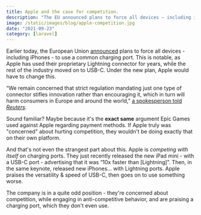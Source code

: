 ```yaml
---
title: Apple and the case for competition.
description: "The EU announced plans to force all devices – including iPhones – to use a common charging port."
image: /static/images/blog/apple-competition.jpg
date: "2021-09-23"
category: [laravel]
---
```


Earlier today, the European Union [announced](https://www.theverge.com/2021/9/23/22626723/eu-commission-universal-charger-usb-c-micro-lightning-connector-smartphones) plans to force all devices - including iPhones - to use a common charging port. This is notable, as Apple has used their proprietary Lightning connector for years, while the rest of the industry moved on to USB-C. Under the new plan, Apple would have to change this.

“We remain concerned that strict regulation mandating just one type of connector stifles innovation rather than encouraging it, which in turn will harm consumers in Europe and around the world,” [a spokesperson told _Reuters_](https://www.reuters.com/business/media-telecom/eu-plans-one-mobile-charging-port-all-setback-apple-2021-09-23/).

Sound familiar? Maybe because it's the **exact same** argument Epic Games used against Apple regarding payment methods. If Apple truly was "concerned" about hurting competition, they wouldn't be doing exactly that on their own platform.

And that's not even the strangest part about this. Apple is _competing with itself_ on charging ports. They just recently released the new iPad mini - with a USB-C port - advertising that it was “10x faster than \[Lightning\]”. Then, in the same keynote, released new iPhones… with Lightning ports. Apple praises the versatility & speed of USB-C, then goes on to use something worse.

The company is in a quite odd position - they're concerned about competition, while engaging in anti-competitive behavior, and are praising a charging port, which they don't even use.